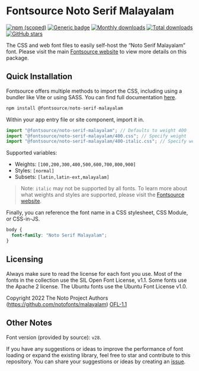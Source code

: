 # Fontsource Noto Serif Malayalam

[![npm (scoped)](https://img.shields.io/npm/v/@fontsource/noto-serif-malayalam?color=brightgreen)](https://www.npmjs.com/package/@fontsource/noto-serif-malayalam) [![Generic badge](https://img.shields.io/badge/fontsource-passing-brightgreen)](https://github.com/fontsource/fontsource) [![Monthly downloads](https://badgen.net/npm/dm/@fontsource/noto-serif-malayalam)](https://github.com/fontsource/fontsource) [![Total downloads](https://badgen.net/npm/dt/@fontsource/noto-serif-malayalam)](https://github.com/fontsource/fontsource) [![GitHub stars](https://img.shields.io/github/stars/fontsource/fontsource.svg?style=social&label=Star)](https://github.com/fontsource/fontsource/stargazers)

The CSS and web font files to easily self-host the “Noto Serif Malayalam” font. Please visit the main [Fontsource website](https://fontsource.org/fonts/noto-serif-malayalam) to view more details on this package.

## Quick Installation

Fontsource offers multiple methods to import the CSS, including using a bundler like Vite or using SASS. You can find full documentation [here](https://fontsource.org/docs/getting-started/introduction).

```javascript
npm install @fontsource/noto-serif-malayalam
```

Within your app entry file or site component, import it in.

```javascript
import "@fontsource/noto-serif-malayalam"; // Defaults to weight 400
import "@fontsource/noto-serif-malayalam/400.css"; // Specify weight
import "@fontsource/noto-serif-malayalam/400-italic.css"; // Specify weight and style
```

Supported variables:
- Weights: `[100,200,300,400,500,600,700,800,900]`
- Styles: `[normal]`
- Subsets: `[latin,latin-ext,malayalam]`

> Note: `italic` may not be supported by all fonts. To learn more about what weights and styles are supported, please visit the [Fontsource website](https://fontsource.org/fonts/noto-serif-malayalam).

Finally, you can reference the font name in a CSS stylesheet, CSS Module, or CSS-in-JS.

```css
body {
  font-family: "Noto Serif Malayalam";
}
```

## Licensing
Always make sure to read the license for each font you use. Most of the fonts in the collection use the SIL Open Font License, v1.1. Some fonts use the Apache 2 license. The Ubuntu fonts use the Ubuntu Font License v1.0.

Copyright 2022 The Noto Project Authors (https://github.com/notofonts/malayalam)
[OFL-1.1](http://scripts.sil.org/OFL)

## Other Notes
Font version (provided by source): `v28`.

If you have any suggestions or ideas to improve the performance of font loading or expand the existing library, feel free to star and contribute to this repository. You can share your suggestions or ideas by creating an [issue](https://github.com/fontsource/fontsource/issues).